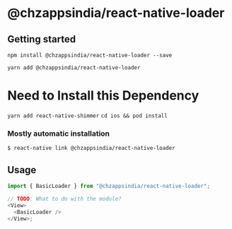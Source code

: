 # @chzappsindia/react-native-loader

## Getting started

`npm install @chzappsindia/react-native-loader --save`



`yarn add @chzappsindia/react-native-loader`

# Need to Install this Dependency

`yarn add react-native-shimmer`
`cd ios && pod install`

### Mostly automatic installation

`$ react-native link @chzappsindia/react-native-loader`

## Usage

```javascript
import { BasicLoader } from "@chzappsindia/react-native-loader";

// TODO: What to do with the module?
<View>
  <BasicLoader />
</View>;
```
